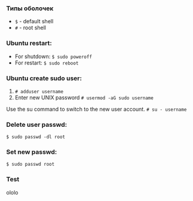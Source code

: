 ### Типы оболочек
* `$` - default shell
* `#` - root shell 


### Ubuntu restart:
* For shutdown:	
`$ sudo poweroff`
* For restart:
`$ sudo reboot`

### Ubuntu create sudo user:
1. `# adduser username`
2. Enter new UNIX password
`# usermod -aG sudo username`

Use the su command to switch to the new user account.
`# su - username`

### Delete user passwd:
```$ sudo passwd -dl root```

### Set new passwd:
```$ sudo passwd root```

### Test
ololo

